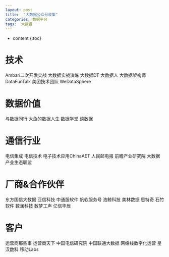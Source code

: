 ```yaml
---
layout: post
title:  "大数据公众号收集"
categories: 数据平台
tags:  大数据
---
```


* content
{:toc}

# 技术
Ambari二次开发实战
大数据实战演炼
大数据DT
大数据人
大数据架构师
DataFunTalk
美团技术团队
WeDataSphere

# 数据价值
与数据同行
大鱼的数据人生
数据学堂
谈数据

# 通信行业
电信集成
电信技术
电子技术应用ChinaAET
人民邮电报
前瞻产业研究院
大数据产业生态联盟

# 厂商&合作伙伴
东方国信大数据
亚信科技
中通服软件
帆软服务号
浩鲸科技
美林数据
思特奇
石竹软件
数澜科技
数梦工声
亿信华辰

# 客户
运营商那些事
运营商天下
中国电信研究院
中国联通大数据
网络线数字化运营
星汉数科
移动Labs